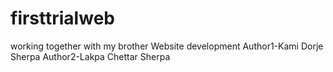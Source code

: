 # firsttrialweb
working together with my brother
Website development
Author1-Kami Dorje Sherpa
Author2-Lakpa Chettar Sherpa
